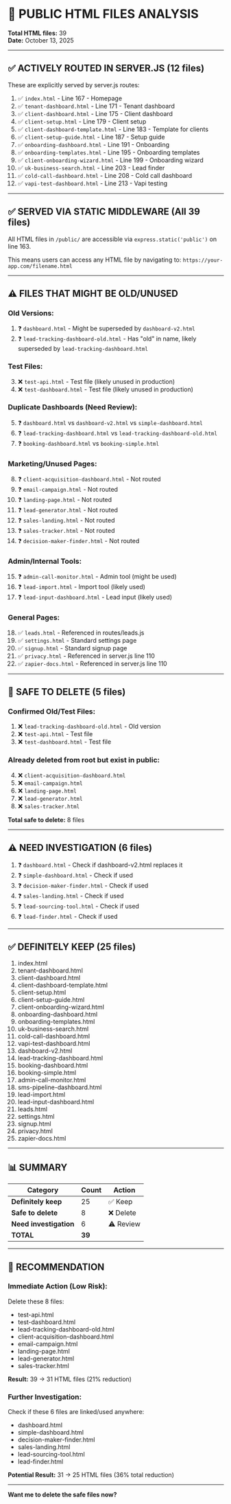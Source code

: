 # 📁 PUBLIC HTML FILES ANALYSIS

**Total HTML files:** 39  
**Date:** October 13, 2025

---

## ✅ ACTIVELY ROUTED IN SERVER.JS (12 files)

These are explicitly served by server.js routes:

1. ✅ `index.html` - Line 167 - Homepage
2. ✅ `tenant-dashboard.html` - Line 171 - Tenant dashboard
3. ✅ `client-dashboard.html` - Line 175 - Client dashboard
4. ✅ `client-setup.html` - Line 179 - Client setup
5. ✅ `client-dashboard-template.html` - Line 183 - Template for clients
6. ✅ `client-setup-guide.html` - Line 187 - Setup guide
7. ✅ `onboarding-dashboard.html` - Line 191 - Onboarding
8. ✅ `onboarding-templates.html` - Line 195 - Onboarding templates
9. ✅ `client-onboarding-wizard.html` - Line 199 - Onboarding wizard
10. ✅ `uk-business-search.html` - Line 203 - Lead finder
11. ✅ `cold-call-dashboard.html` - Line 208 - Cold call dashboard
12. ✅ `vapi-test-dashboard.html` - Line 213 - Vapi testing

---

## ✅ SERVED VIA STATIC MIDDLEWARE (All 39 files)

All HTML files in `/public/` are accessible via `express.static('public')` on line 163.

This means users can access any HTML file by navigating to:
`https://your-app.com/filename.html`

---

## ⚠️ FILES THAT MIGHT BE OLD/UNUSED

### Old Versions:
1. ❓ `dashboard.html` - Might be superseded by `dashboard-v2.html`
2. ❓ `lead-tracking-dashboard-old.html` - Has "old" in name, likely superseded by `lead-tracking-dashboard.html`

### Test Files:
3. ❌ `test-api.html` - Test file (likely unused in production)
4. ❌ `test-dashboard.html` - Test file (likely unused in production)

### Duplicate Dashboards (Need Review):
5. ❓ `dashboard.html` vs `dashboard-v2.html` vs `simple-dashboard.html`
6. ❓ `lead-tracking-dashboard.html` vs `lead-tracking-dashboard-old.html`
7. ❓ `booking-dashboard.html` vs `booking-simple.html`

### Marketing/Unused Pages:
8. ❓ `client-acquisition-dashboard.html` - Not routed
9. ❓ `email-campaign.html` - Not routed
10. ❓ `landing-page.html` - Not routed
11. ❓ `lead-generator.html` - Not routed
12. ❓ `sales-landing.html` - Not routed
13. ❓ `sales-tracker.html` - Not routed
14. ❓ `decision-maker-finder.html` - Not routed

### Admin/Internal Tools:
15. ❓ `admin-call-monitor.html` - Admin tool (might be used)
16. ❓ `lead-import.html` - Import tool (likely used)
17. ❓ `lead-input-dashboard.html` - Lead input (likely used)

### General Pages:
18. ✅ `leads.html` - Referenced in routes/leads.js
19. ✅ `settings.html` - Standard settings page
20. ✅ `signup.html` - Standard signup page
21. ✅ `privacy.html` - Referenced in server.js line 110
22. ✅ `zapier-docs.html` - Referenced in server.js line 110

---

## 🎯 SAFE TO DELETE (5 files)

### Confirmed Old/Test Files:
1. ❌ `lead-tracking-dashboard-old.html` - Old version
2. ❌ `test-api.html` - Test file
3. ❌ `test-dashboard.html` - Test file

### Already deleted from root but exist in public:
4. ❌ `client-acquisition-dashboard.html`
5. ❌ `email-campaign.html`
6. ❌ `landing-page.html`
7. ❌ `lead-generator.html`
8. ❌ `sales-tracker.html`

**Total safe to delete:** 8 files

---

## ⚠️ NEED INVESTIGATION (6 files)

1. ❓ `dashboard.html` - Check if dashboard-v2.html replaces it
2. ❓ `simple-dashboard.html` - Check if used
3. ❓ `decision-maker-finder.html` - Check if used
4. ❓ `sales-landing.html` - Check if used
5. ❓ `lead-sourcing-tool.html` - Check if used
6. ❓ `lead-finder.html` - Check if used

---

## ✅ DEFINITELY KEEP (25 files)

1. index.html
2. tenant-dashboard.html
3. client-dashboard.html
4. client-dashboard-template.html
5. client-setup.html
6. client-setup-guide.html
7. client-onboarding-wizard.html
8. onboarding-dashboard.html
9. onboarding-templates.html
10. uk-business-search.html
11. cold-call-dashboard.html
12. vapi-test-dashboard.html
13. dashboard-v2.html
14. lead-tracking-dashboard.html
15. booking-dashboard.html
16. booking-simple.html
17. admin-call-monitor.html
18. sms-pipeline-dashboard.html
19. lead-import.html
20. lead-input-dashboard.html
21. leads.html
22. settings.html
23. signup.html
24. privacy.html
25. zapier-docs.html

---

## 📊 SUMMARY

| Category | Count | Action |
|----------|-------|--------|
| **Definitely keep** | 25 | ✅ Keep |
| **Safe to delete** | 8 | ❌ Delete |
| **Need investigation** | 6 | ⚠️ Review |
| **TOTAL** | **39** | |

---

## 🎯 RECOMMENDATION

### Immediate Action (Low Risk):
Delete these 8 files:
- test-api.html
- test-dashboard.html
- lead-tracking-dashboard-old.html
- client-acquisition-dashboard.html
- email-campaign.html
- landing-page.html
- lead-generator.html
- sales-tracker.html

**Result:** 39 → 31 HTML files (21% reduction)

### Further Investigation:
Check if these 6 files are linked/used anywhere:
- dashboard.html
- simple-dashboard.html
- decision-maker-finder.html
- sales-landing.html
- lead-sourcing-tool.html
- lead-finder.html

**Potential Result:** 31 → 25 HTML files (36% total reduction)

---

**Want me to delete the safe files now?**


